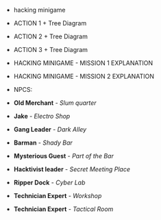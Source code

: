 - hacking minigame
- ACTION 1 + Tree Diagram
- ACTION 2 + Tree Diagram
- ACTION 3 + Tree Diagram
- HACKING MINIGAME - MISSION 1 EXPLANATION
- HACKING MINIGAME - MISSION 2 EXPLANATION

- NPCS:
- **Old Merchant** - _Slum quarter_
- **Jake** - _Electro Shop_
- **Gang Leader** - _Dark Alley_

- **Barman** - _Shady Bar_
- **Mysterious Guest** - _Part of the Bar_

- **Hacktivist leader** - _Secret Meeting Place_

- **Ripper Dock** - _Cyber Lab_
- **Technician Expert** - _Workshop_
- **Technician Expert** - _Tactical Room_
